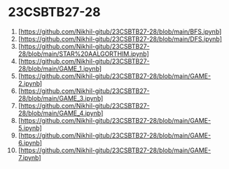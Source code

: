 # 23CSBTB27-28
1. [https://github.com/Nikhil-gitub/23CSBTB27-28/blob/main/BFS.ipynb]
2. [https://github.com/Nikhil-gitub/23CSBTB27-28/blob/main/DFS.ipynb]
3. [https://github.com/Nikhil-gitub/23CSBTB27-28/blob/main/STAR%20AALGORTHIM.ipynb]
4. [https://github.com/Nikhil-gitub/23CSBTB27-28/blob/main/GAME_1.ipynb]
5. [https://github.com/Nikhil-gitub/23CSBTB27-28/blob/main/GAME-2.ipynb]
6. [https://github.com/Nikhil-gitub/23CSBTB27-28/blob/main/GAME_3.ipynb]
7. [https://github.com/Nikhil-gitub/23CSBTB27-28/blob/main/GAME_4.ipynb]
8. [https://github.com/Nikhil-gitub/23CSBTB27-28/blob/main/GAME-5.ipynb]
9. [https://github.com/Nikhil-gitub/23CSBTB27-28/blob/main/GAME-6.ipynb]
10. [https://github.com/Nikhil-gitub/23CSBTB27-28/blob/main/GAME-7.ipynb]

